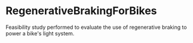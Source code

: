 # RegenerativeBrakingForBikes
Feasibility study performed to evaluate the use of regenerative braking to power a bike's light system.
